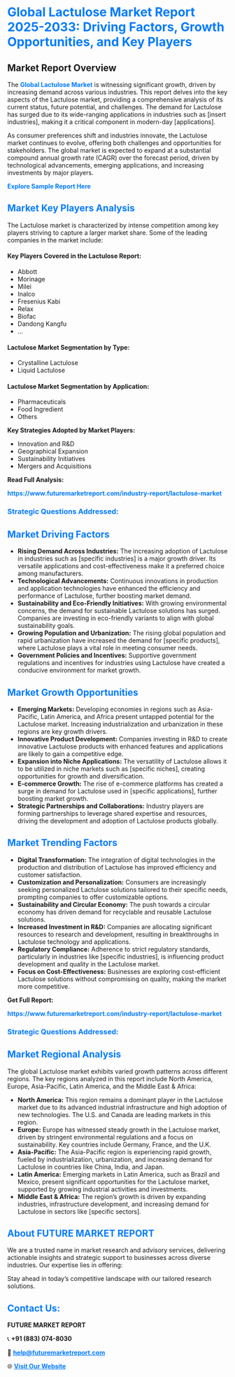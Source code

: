 <h1 style="color: #007BFF;">Global Lactulose Market Report 2025-2033: Driving Factors, Growth Opportunities, and Key Players</h1>

<section id="overview">
<h2>Market Report Overview</h2>
<p>The <a href="https://www.futuremarketreport.com/industry-report/lactulose-market" style="color: #007BFF; text-decoration: none;"><strong>Global Lactulose Market</strong></a> is witnessing significant growth, driven by increasing demand across various industries. This report delves into the key aspects of the Lactulose market, providing a comprehensive analysis of its current status, future potential, and challenges. The demand for Lactulose has surged due to its wide-ranging applications in industries such as [insert industries], making it a critical component in modern-day [applications].</p>
<p>As consumer preferences shift and industries innovate, the Lactulose market continues to evolve, offering both challenges and opportunities for stakeholders. The global market is expected to expand at a substantial compound annual growth rate (CAGR) over the forecast period, driven by technological advancements, emerging applications, and increasing investments by major players.</p>
</section>

<section id="overview">
<p><a href="https://www.futuremarketreport.com/request-sample/reportId=96627" style="color: #007BFF; text-decoration: none;"><strong>Explore Sample Report Here</strong></a></p>
</section>

<section id="key-players">
<h2 style="color: #007BFF;">Market Key Players Analysis</h2>
<p>The Lactulose market is characterized by intense competition among key players striving to capture a larger market share. Some of the leading companies in the market include:</p>
<h4>Key Players Covered in the Lactulose Report:</h4>
<ul><li>Abbott</li><li>Morinage</li><li>Milei</li><li>Inalco</li><li>Fresenius Kabi</li><li>Relax</li><li>Biofac</li><li>Dandong Kangfu</li><li>...</li></ul>
<h4>Lactulose Market Segmentation by Type:</h4>
<ul><li>Crystalline Lactulose</li><li>Liquid Lactulose</li></ul>

<h4>Lactulose Market Segmentation by Application:</h4>
<ul><li>Pharmaceuticals</li><li>Food Ingredient</li><li>Others</li></ul>
<p><strong>Key Strategies Adopted by Market Players:</strong></p>
<ul>
<li>Innovation and R&D</li>
<li>Geographical Expansion</li>
<li>Sustainability Initiatives</li>
<li>Mergers and Acquisitions</li>
</ul>
</section>

<section>
<p><strong>Read Full Analysis: </strong></p><a href="https://www.futuremarketreport.com/industry-report/lactulose-market" style="color: #007BFF; text-decoration: none;"><strong>https://www.futuremarketreport.com/industry-report/lactulose-market</strong></a>
<h3 style="color: #007BFF;">Strategic Questions Addressed:</h3>
</section>

<section id="driving-factors">
<h2 style="color: #007BFF;">Market Driving Factors</h2>
<ul>
<li><strong>Rising Demand Across Industries:</strong> The increasing adoption of Lactulose in industries such as [specific industries] is a major growth driver. Its versatile applications and cost-effectiveness make it a preferred choice among manufacturers.</li>
<li><strong>Technological Advancements:</strong> Continuous innovations in production and application technologies have enhanced the efficiency and performance of Lactulose, further boosting market demand.</li>
<li><strong>Sustainability and Eco-Friendly Initiatives:</strong> With growing environmental concerns, the demand for sustainable Lactulose solutions has surged. Companies are investing in eco-friendly variants to align with global sustainability goals.</li>
<li><strong>Growing Population and Urbanization:</strong> The rising global population and rapid urbanization have increased the demand for [specific products], where Lactulose plays a vital role in meeting consumer needs.</li>
<li><strong>Government Policies and Incentives:</strong> Supportive government regulations and incentives for industries using Lactulose have created a conducive environment for market growth.</li>
</ul>
</section>

<section id="growth-opportunities">
<h2 style="color: #007BFF;">Market Growth Opportunities</h2>
<ul>
<li><strong>Emerging Markets:</strong> Developing economies in regions such as Asia-Pacific, Latin America, and Africa present untapped potential for the Lactulose market. Increasing industrialization and urbanization in these regions are key growth drivers.</li>
<li><strong>Innovative Product Development:</strong> Companies investing in R&D to create innovative Lactulose products with enhanced features and applications are likely to gain a competitive edge.</li>
<li><strong>Expansion into Niche Applications:</strong> The versatility of Lactulose allows it to be utilized in niche markets such as [specific niches], creating opportunities for growth and diversification.</li>
<li><strong>E-commerce Growth:</strong> The rise of e-commerce platforms has created a surge in demand for Lactulose used in [specific applications], further boosting market growth.</li>
<li><strong>Strategic Partnerships and Collaborations:</strong> Industry players are forming partnerships to leverage shared expertise and resources, driving the development and adoption of Lactulose products globally.</li>
</ul>
</section>

<section id="trending-factors">
<h2 style="color: #007BFF;">Market Trending Factors</h2>
<ul>
<li><strong>Digital Transformation:</strong> The integration of digital technologies in the production and distribution of Lactulose has improved efficiency and customer satisfaction.</li>
<li><strong>Customization and Personalization:</strong> Consumers are increasingly seeking personalized Lactulose solutions tailored to their specific needs, prompting companies to offer customizable options.</li>
<li><strong>Sustainability and Circular Economy:</strong> The push towards a circular economy has driven demand for recyclable and reusable Lactulose solutions.</li>
<li><strong>Increased Investment in R&D:</strong> Companies are allocating significant resources to research and development, resulting in breakthroughs in Lactulose technology and applications.</li>
<li><strong>Regulatory Compliance:</strong> Adherence to strict regulatory standards, particularly in industries like [specific industries], is influencing product development and quality in the Lactulose market.</li>
<li><strong>Focus on Cost-Effectiveness:</strong> Businesses are exploring cost-efficient Lactulose solutions without compromising on quality, making the market more competitive.</li>
</ul>
</section>

<section>
<p><strong>Get Full Report: </strong></p><a href="https://www.futuremarketreport.com/industry-report/lactulose-market" style="color: #007BFF; text-decoration: none;"><strong>https://www.futuremarketreport.com/industry-report/lactulose-market</strong></a>
<h3 style="color: #007BFF;">Strategic Questions Addressed:</h3>
</section>


<section id="regional-analysis">
<h2 style="color: #007BFF;">Market Regional Analysis</h2>
<p>The global Lactulose market exhibits varied growth patterns across different regions. The key regions analyzed in this report include North America, Europe, Asia-Pacific, Latin America, and the Middle East & Africa:</p>
<ul>
<li><strong>North America:</strong> This region remains a dominant player in the Lactulose market due to its advanced industrial infrastructure and high adoption of new technologies. The U.S. and Canada are leading markets in this region.</li>
<li><strong>Europe:</strong> Europe has witnessed steady growth in the Lactulose market, driven by stringent environmental regulations and a focus on sustainability. Key countries include Germany, France, and the U.K.</li>
<li><strong>Asia-Pacific:</strong> The Asia-Pacific region is experiencing rapid growth, fueled by industrialization, urbanization, and increasing demand for Lactulose in countries like China, India, and Japan.</li>
<li><strong>Latin America:</strong> Emerging markets in Latin America, such as Brazil and Mexico, present significant opportunities for the Lactulose market, supported by growing industrial activities and investments.</li>
<li><strong>Middle East & Africa:</strong> The region’s growth is driven by expanding industries, infrastructure development, and increasing demand for Lactulose in sectors like [specific sectors].</li>
</ul>
</section>

<footer>
<h2 style="color: #007BFF;">About FUTURE MARKET REPORT</h2>
<p>We are a trusted name in market research and advisory services, delivering actionable insights and strategic support to businesses across diverse industries. Our expertise lies in offering:</p>

<p>Stay ahead in today’s competitive landscape with our tailored research solutions.</p>

<h2 style="color: #007BFF;">Contact Us:</h2>
<p><strong>FUTURE MARKET REPORT</strong></p>
<p>📞 <strong>+91 (883) 074-8030</strong></p>
<p>📧 <strong><a href="mailto:help@futuremarketreport.com" style="color: #007BFF;">help@futuremarketreport.com</a></strong></p>
<p>🌐 <strong><a href="https://www.futuremarketreport.com/" style="color: #007BFF;">Visit Our Website</a></strong></p>
</footer>